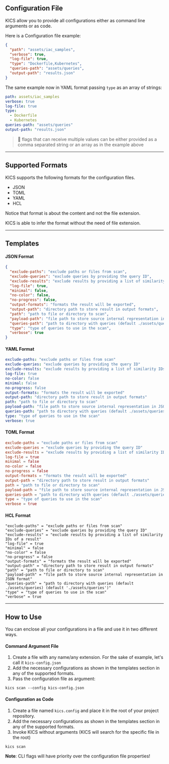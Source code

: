 ## Configuration File

KICS allow you to provide all configurations either as command line arguments or as code.

Here is a Configuration file example:

```JSON
{
  "path": "assets/iac_samples",
  "verbose": true,
  "log-file": true,
  "type": "Dockerfile,Kubernetes",
  "queries-path": "assets/queries",
  "output-path": "results.json"
}
```

The same example now in YAML format passing `type` as an array of strings:

```YAML
path: assets/iac_samples
verbose: true
log-file: true
type:
  - Dockerfile
  - Kubernetes
queries-path: "assets/queries"
output-path: "results.json"
```

> 📝 flags that can receive multiple values can be either provided as a comma separated string or an array as in the example above

---

## Supported Formats
KICS supports the following formats for the configuration files.

- JSON
- TOML
- YAML
- HCL

Notice that format is about the content and not the file extension.

KICS is able to infer the format without the need of file extension.

---

## Templates

#### JSON Format

```JSON
{
  "exclude-paths": "exclude paths or files from scan",
  "exclude-queries": "exclude queries by providing the query ID",
  "exclude-results": "exclude results by providing a list of similarity IDs of a result",
  "log-file": true,
  "minimal": false,
  "no-color": false,
  "no-progress": false,
  "output-formats": "formats the result will be exported",
  "output-path": "directory path to store result in output formats",
  "path": "path to file or directory to scan",
  "payload-path": "file path to store source internal representation in JSON format",
  "queries-path": "path to directory with queries (default ./assets/queries) (default './assets/queries')",
  "type": "type of queries to use in the scan",
  "verbose": true
}
```

#### YAML Format

```YAML
exclude-paths: "exclude paths or files from scan"
exclude-queries: "exclude queries by providing the query ID"
exclude-results: "exclude results by providing a list of similarity IDs of a result"
log-file: true
no-color: false
minimal: false
no-progress: false
output-formats: "formats the result will be exported"
output-path: "directory path to store result in output formats"
path: "path to file or directory to scan"
payload-path: "file path to store source internal representation in JSON format"
queries-path: "path to directory with queries (default ./assets/queries) (default './assets/queries')"
type: "type of queries to use in the scan"
verbose: true
```

#### TOML Format

```TOML
exclude-paths = "exclude paths or files from scan"
exclude-queries = "exclude queries by providing the query ID"
exclude-results = "exclude results by providing a list of similarity IDs of a result"
log-file = true
minimal = false
no-color = false
no-progress = false
output-formats = "formats the result will be exported"
output-path = "directory path to store result in output formats"
path = "path to file or directory to scan"
payload-path = "file path to store source internal representation in JSON format"
queries-path = "path to directory with queries (default ./assets/queries) (default './assets/queries')"
type = "type of queries to use in the scan"
verbose = true
```

#### HCL Format

```hcl
"exclude-paths" = "exclude paths or files from scan"
"exclude-queries" = "exclude queries by providing the query ID"
"exclude-results" = "exclude results by providing a list of similarity IDs of a result"
"log-file" = true
"minimal" = false
"no-color" = false
"no-progress" = false
"output-formats" = "formats the result will be exported"
"output-path" = "directory path to store result in output formats"
"path" = "path to file or directory to scan"
"payload-path" = "file path to store source internal representation in JSON format"
"queries-path" = "path to directory with queries (default ./assets/queries) (default './assets/queries')"
"type" = "type of queries to use in the scan"
"verbose" = true
```

---


## How to Use
You can enclose all your configurations in a file and use it in two different ways.

#### Command Argument File

1. Create a file with any name/any extension. For the sake of example, let's call it `kics-config.json`
2. Add the necessary configurations as shown in the templates section in any of the supported formats.
3. Pass the configuration file as argument:
```
kics scan --config kics-config.json
```

#### Configuration as Code

1. Create a file named `kics.config` and place it in the root of your project repository.
2. Add the necessary configurations as shown in the templates section in any of the supported formats.
3. Invoke KICS without arguments (KICS will search for the specific file in the root)
```
kics scan
```

**Note**: CLI flags will have priority over the configuration file properties!

